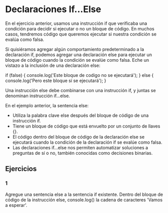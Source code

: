 # Declaraciones If...Else

En el ejercicio anterior, usamos una instrucción if que verificaba una condición para decidir si ejecutar o no un bloque de código. En muchos casos, tendremos código que queremos ejecutar si nuestra condición se evalúa como falsa.

Si quisiéramos agregar algún comportamiento predeterminado a la declaración if, podemos agregar una declaración else para ejecutar un bloque de código cuando la condición se evalúe como falsa. Eche un vistazo a la inclusión de una declaración else:

if (false) {
  console.log('Este bloque de codigo no se ejecutará');
} else {
  console.log('Pero este bloque sí se ejecutará');
}

Una instrucción else debe combinarse con una instrucción if, y juntas se denominan instrucción if...else.

En el ejemplo anterior, la sentencia else:

- Utiliza la palabra clave else después del bloque de código de una instrucción if.
- Tiene un bloque de código que está envuelto por un conjunto de llaves {}.
- El código dentro del bloque de código de la declaración else se ejecutará cuando la condición de la declaración if se evalúe como falsa.
- Las declaraciones if...else nos permiten automatizar soluciones a preguntas de sí o no, también conocidas como decisiones binarias.

## Ejercicios

### 1

Agregue una sentencia else a la sentencia if existente. Dentro del bloque de código de la instrucción else, console.log() la cadena de caracteres 'Vamos a esperar'.